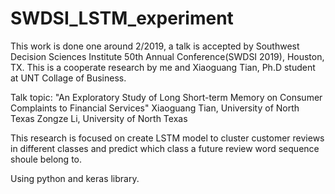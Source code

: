 # SWDSI_LSTM_experiment
This work is done one around 2/2019, a talk is accepted by Southwest Decision Sciences Institute 50th Annual Conference(SWDSI 2019), Houston, TX.
This is a cooperate research by me and Xiaoguang Tian, Ph.D student at UNT Collage of Business.

Talk topic:
"An Exploratory Study of Long Short-term Memory on Consumer Complaints to Financial Services"
Xiaoguang Tian, University of North Texas
Zongze Li, University of North Texas

This research is focused on create LSTM model to cluster customer reviews in different classes and predict which class a future review word sequence shoule belong to.

Using python and keras library.
